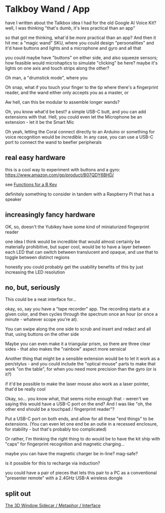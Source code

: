 # Talkboy Wand / App

have I written about the Talkbox idea I had for the old Google AI Voice Kit? well, I was thinking "that's dumb, it's less practical than an app"

so that got me thinking, what'd be *more* practical than an app? And then it hit me: a "magic wand" SKU, where you could design "personalities" and it'd have buttons and lights and a microphone and gyro and all that

you could maybe have "buttons" on either side, and also squeeze sensors; how feasible would microhaptics to simulate "clicking" be here? maybe it's lights on one axis and touch strips along the other?

Oh man, a "drumstick mode", where you

Oh snap, what if you touch your finger to the tip where there's a fingerprint reader, and the wand either only accepts you as a master, or

Aw hell, can this be modular to assemble longer wands?

Oh, you know what'd be best? a simple USB-C butt, and you can add extensions with that. Hell, you could even let the Microphone be an extension - let it be the Smart Mic

Oh yeah, letting the Coral connect directly to an Arduino or something for voice recognition would be *incredible*. In any case, you can use a USB-C port to connect the wand to beefier peripherals

## real easy hardware

this is a cool way to experiment with buttons and a gyro: https://www.amazon.com/gp/product/B07QDY6BHD/

see [Functions for a B Key](436bf677-ab57-41e1-8fd0-c6f984e7072e.md)

definitely something to consider in tandem with a Raspberry Pi that has a speaker

## increasingly fancy hardware

OK, so, doesn't the Yubikey have some kind of miniaturized fingerprint reader

one idea I think would be incredible that would almost certainly be materially prohibitive, but super cool, would be to have a layer between each LED that can switch between translucent and opaque, and use that to toggle between distinct regions

honestly you could probably get the usability benefits of this by just increasing the LED resolution

## no, but, seriously

This could be a neat interface for...

okay, so, say you have a "tape recorder" app. The recording starts at a given color, and then cycles through the spectrum once an hour (or once a minute - whatever scope you're at).

You can swipe along the one side to scrub and insert and redact and all that, using buttons on the other side

Maybe you can even make it a triangular prism, so there are three clear sides - that also makes the "rainbow" aspect more sensical

Another thing that might be a sensible extension would be to let it work as a pen/stylus - and you could include the "optical mouse" parts to make that work "on the table", for when you need more precision than the gyro (or is it?)

if it'd be possible to make the laser mouse also work as a laser pointer, that'd be really cool

Okay, so... you know what, that seems niche enough that - weren't we saying this would have a USB-C port on the end? And I was like "oh, the other end should be a touchpad / fingerprint reader"?

Put a USB-C port on both ends, and allow for all these "end things" to be extensions. (You can even let one end be an outie in a recessed enclosure, for stability - but that's probably too complicated)

Or rather, I'm thinking the right thing to do would be to have the kit ship with "caps" for fingerprint recognition and magnetic charging...

maybe you can have the magnetic charger be in-line? mag-safe?

is it possible for this to recharge via induction?

you could have a pair of pieces that lets this pair to a PC as a conventional "presenter remote" with a 2.4GHz USB-A wireless dongle

## split out

[The 3D Window Sidecar / Metaphor / Interface](cc0ad265-3e87-454e-996d-c1b434ab1fd2.md)
